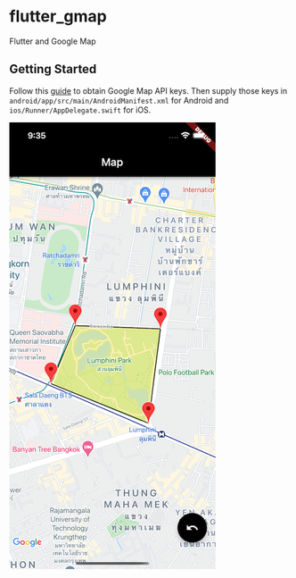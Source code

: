 # flutter_gmap

Flutter and Google Map

## Getting Started

Follow this [guide](https://codelabs.developers.google.com/codelabs/google-maps-in-flutter#3) to obtain Google Map API
keys. Then supply those keys in `android/app/src/main/AndroidManifest.xml` for Android
and `ios/Runner/AppDelegate.swift` for iOS.

![ios screenshot](https://github.com/dewparin/flutter_gmap/blob/main/ios_screenshot.png?raw=true)
